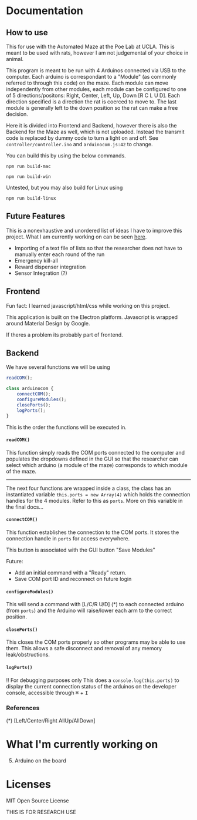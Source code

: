 # Documentation

## How to use

This for use with the Automated Maze at the Poe Lab at UCLA. This is meant to be used with rats, however I am not judgemental of your choice in animal.

This program is meant to be run with 4 Arduinos connected via USB to the computer. Each arduino is correspondant to a "Module" (as commonly referred to through this code) on the maze. Each module can move independently from other modules, each module can be configured to one of 5 directions/positons: Right, Center, Left, Up, Down [R C L U D]. Each direction specified is a direction the rat is coerced to move to. The last module is generally left to the down position so the rat can make a free decision.

Here it is divided into Frontend and Backend, however there is also the Backend for the Maze as well, which is not uploaded. Instead the transmit code is replaced by dummy code to turn a light on and off. See `controller/controller.ino` and `arduinocom.js:42` to change.

You can build this by using the below commands.

```
npm run build-mac
```

```
npm run build-win
```

Untested, but you may also build for Linux using

```
npm run build-linux
```

## Future Features

This is a nonexhaustive and unordered list of ideas I have to improve this project. What I am currently working on can be seen [here](#What-I'm-currently-working-on).

-   Importing of a text file of lists so that the researcher does not have to manually enter each round of the run
-   Emergency kill-all
-   Reward dispenser integration
-   Sensor Integration (?)

## Frontend

Fun fact: I learned javascript/html/css while working on this project.

This application is built on the Electron platform. Javascript is wrapped around Material Design by Google.

If theres a problem its probably part of frontend.

## Backend

We have several functions we will be using

```javascript
readCOM();

class arduinocom {
    connectCOM();
    configureModules();
    closePorts();
    logPorts();
}
```

This is the order the functions will be executed in.

#### `readCOM()`

This function simply reads the COM ports connected to the computer and populates the dropdowns defined in the GUI so that the researcher can select which arduino (a module of the maze) corresponds to which module of the maze.

---

The next four functions are wrapped inside a class, the class has an instantiated variable `this.ports = new Array(4)` which holds the connection handles for the 4 modules. Refer to this as `ports`. More on this variable in the final docs...

#### `connectCOM()`

This function establishes the connection to the COM ports. It stores the connection handle in `ports` for access everywhere.

This button is associated with the GUI button "Save Modules"

Future:

-   Add an initial command with a "Ready" return.
-   Save COM port ID and reconnect on future login

#### `configureModules()`

This will send a command with [L/C/R U/D] \(\*) to each connected arduino (from `ports`) and the Arduino will raise/lower each arm to the correct position.

#### `closePorts()`

This closes the COM ports properly so other programs may be able to use them. This allows a safe disconnect and removal of any memory leak/obstructions.

#### `logPorts()`

!! For debugging purposes only
This does a `console.log(this.ports)` to display the current connection status of the arduinos on the developer console, accessible through <kbd>&#8984;</kbd> + <kbd>I</kbd>

### References

(\*) [Left/Center/Right AllUp/AllDown]

# What I'm currently working on

5. Arduino on the board

# Licenses

MIT Open Source License

THIS IS FOR RESEARCH USE
